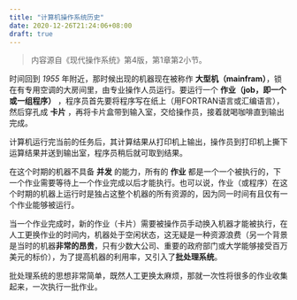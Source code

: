 ```yaml
---
title: "计算机操作系统历史"
date: 2020-12-26T21:24:06+08:00
draft: true
---
```


> 内容源自《现代操作系统》第4版，第1章第2小节。

时间回到 *1955* 年附近，那时候出现的机器现在被称作 **大型机（mainfram）**，锁在有专用空调的大房间里，由专业操作人员运行。要运行一个 **作业（job，即一个或一组程序）** ，程序员首先要将程序写在纸上（用FORTRAN语言或汇编语言），然后穿孔成 **卡片** ，再将卡片盒带到输入室，交给操作员，接着就喝咖啡直到输出完成。

计算机运行完当前的任务后，其计算结果从打印机上输出，操作员到打印机上撕下运算结果并送到输出室，程序员稍后就可取到结果。

在这个时期的机器不具备 **并发** 的能力，所有的 **作业** 都是一个一个被执行的，下一个作业需要等待上一个作业完成以后才能执行。也可以说，作业（或程序）在这个时期的机器上运行时是独占这整个机器的所有资源的，因为同一时间有且仅有一个作业能够被运行。

当一个作业完成时，新的作业（卡片）需要被操作员手动换入机器才能被执行，在人工更换作业的时间内，机器处于空闲状态，这无疑是一种资源浪费（另一个背景是当时的机器**非常的昂贵**，只有少数大公司、重要的政府部门或大学能够接受百万美元的标价），为了提高机器的利用率，又引入了**批处理系统**。

批处理系统的思想非常简单，既然人工更换太麻烦，那就一次性将很多的作业收集起来，一次执行一批作业。
